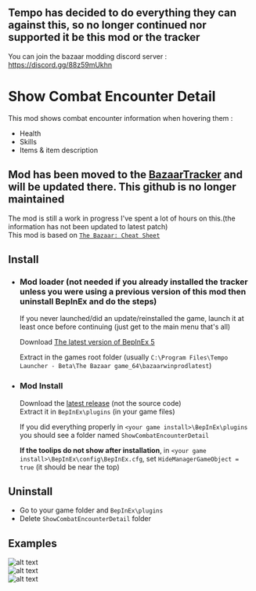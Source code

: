 ## Tempo has decided to do everything they can against this, so no longer continued nor supported it be this mod or the tracker


You can join the bazaar modding discord server : https://discord.gg/88z59mUkhn
# Show Combat Encounter Detail
This mod shows combat encounter information when hovering them :
- Health
- Skills
- Items & item description  

## Mod has been moved to the [BazaarTracker](https://www.overwolf.com/app/Sebastien_Tromp-BazaarTracker) ﻿and will be updated there. This github is no longer maintained


The mod is still a work in progress I've spent a lot of hours on this.(the information has not been updated to latest patch)  
This mod is based on [`The Bazaar: Cheat Sheet`](https://jade-dead-e8e.notion.site/The-Bazaar-Cheat-Sheet-13531ff9bda580e19a10c96bb6d9e346#13831ff9bda580a4b8e3d1da20ab4576)

## Install
- ### Mod loader (not needed if you already installed the tracker unless you were using a previous version of this mod then uninstall BepInEx and do the steps)
  If you never launched/did an update/reinstalled the game, launch it at least once before continuing (just get to the main menu that's all)  

  Download [The latest version of BepInEx 5](https://github.com/BepInEx/BepInEx/releases/download/v5.4.23.2/BepInEx_win_x64_5.4.23.2.zip)  

  Extract in the games root folder (usually `C:\Program Files\Tempo Launcher - Beta\The Bazaar game_64\bazaarwinprodlatest`)  

- ### Mod Install
  Download the [latest release](https://github.com/Infarcactus/Mod-The-Bazaar-Show-Combat-Encounter-Detail/releases) (not the source code)  
  Extract it in `BepInEx\plugins` (in your game files)  

  If you did everything properly in `<your game install>\BepInEx\plugins` you should see a folder named `ShowCombatEncounterDetail`  
  
  **If the toolips do not show after installation**, in `<your game install>\BepInEx\config\BepInEx.cfg`, set `HideManagerGameObject = true` (it should be near the top)

## Uninstall
- Go to your game folder and `BepInEx\plugins`
- Delete `ShowCombatEncounterDetail` folder

## Examples
![alt text](Github_Examples/1.png)  
![alt text](Github_Examples/2.png)  
![alt text](Github_Examples/3.png)
